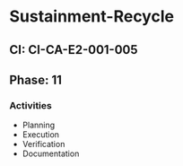 # Sustainment-Recycle

## CI: CI-CA-E2-001-005
## Phase: 11

### Activities
- Planning
- Execution
- Verification
- Documentation
